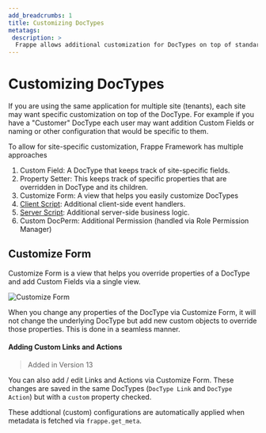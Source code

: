 ```yaml
---
add_breadcrumbs: 1
title: Customizing DocTypes
metatags:
 description: >
  Frappe allows additional customization for DocTypes on top of standard settings. These customizations can be different for each site (tenant).
---
```


# Customizing DocTypes

If you are using the same application for multiple site (tenants), each site may want specific customization on top of the DocType. For example if you have a "Customer" DocType each user may want addition Custom Fields or naming or other configuration that would be specific to them.

To allow for site-specific customization, Frappe Framework has multiple approaches

1. Custom Field: A DocType that keeps track of site-specific fields.
1. Property Setter: This keeps track of specific properties that are overridden in DocType and its children.
1. Customize Form: A view that helps you easily customize DocTypes
1. [Client Script](/docs/user/en/desk/scripting/client-script): Additional client-side event handlers.
1. [Server Script](/docs/user/en/desk/scripting/server-script): Additional server-side business logic.
1. Custom DocPerm: Additional Permission (handled via Role Permission Manager)

## Customize Form

Customize Form is a view that helps you override properties of a DocType and add Custom Fields via a single view.

![Customize Form](/docs/assets/img/doctypes/customize-form.png)

When you change any properties of the DocType via Customize Form, it will not change the underlying DocType but add new custom objects to override those properties. This is done in a seamless manner.

#### Adding Custom Links and Actions

> Added in Version 13

You can also add / edit Links and Actions via Customize Form. These changes are saved in the same DocTypes (`DocType Link` and `DocType Action`) but with a `custom` property checked.

These addtional (custom) configurations are automatically applied when metadata is fetched via `frappe.get_meta`.